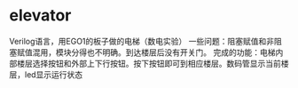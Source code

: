 # elevator
Verilog语言，用EGO1的板子做的电梯（数电实验）
一些问题：阻塞赋值和非阻塞赋值混用，模块分得也不明确。到达楼层后没有开关门。
完成的功能：电梯内部楼层选择按钮和外部上下行按钮。按下按钮即可到相应楼层。数码管显示当前楼层，led显示运行状态
